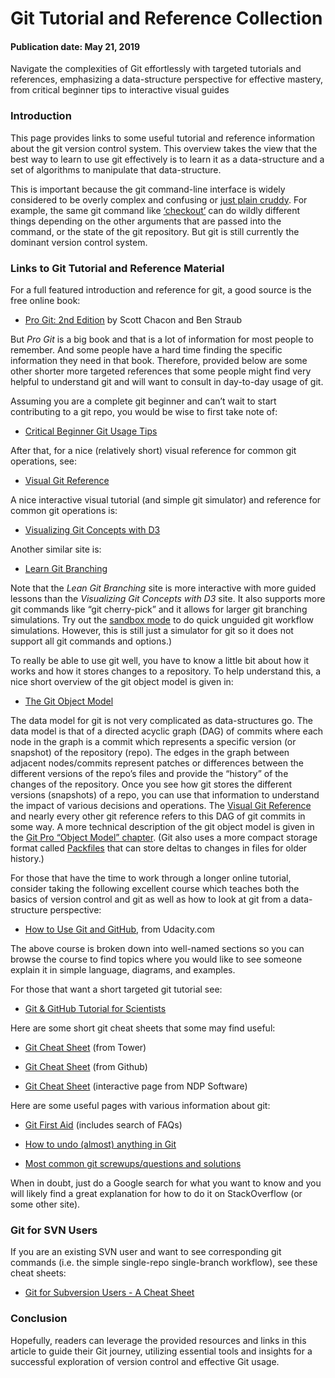 # Git Tutorial and Reference Collection
#### Publication date: May 21, 2019

<!-- deck text start -->
Navigate the complexities of Git effortlessly with targeted tutorials and references, emphasizing a data-structure perspective for effective mastery, from critical beginner tips to interactive visual guides
<!-- deck text end -->


### Introduction
This page provides links to some useful tutorial and reference information about the git version control system. This overview takes the view that the best way to learn to use git effectively is to learn it as a data-structure and a set of algorithms to manipulate that data-structure.

This is important because the git command-line interface is widely considered to be overly complex and confusing or [just plain cruddy](https://www.atlassian.com/blog/archives/git-vs-mercurial-why-git). For example, the same git command like [‘checkout’](http://marklodato.github.io/visual-git-guide/index-en.html#checkout) can do wildly different things depending on the other arguments that are passed into the command, or the state of the git repository. But git is still currently the dominant version control system.

### Links to Git Tutorial and Reference Material

For a full featured introduction and reference for git, a good source is the free online book:
  * [Pro Git: 2nd Edition](https://git-scm.com/book/en/v2) by Scott Chacon and Ben Straub
  
But *Pro Git* is a big book and that is a lot of information for most people to remember.  And some people have a hard time finding the specific information they need in that book.  Therefore, provided below are some other shorter more targeted references that some people might find very helpful to understand git and will want to consult in day-to-day usage of git.

Assuming you are a complete git beginner and can’t wait to start contributing to a git repo, you would be wise to first take note of:
  * [Critical Beginner Git Usage Tips](CriticalBeginnerGitUsageTips.md)
  
After that, for a nice (relatively short) visual reference for common git operations, see:
  * [Visual Git Reference](http://marklodato.github.io/visual-git-guide/index-en.html)
  
A nice interactive visual tutorial (and simple git simulator) and reference for common git operations is:
* [Visualizing Git Concepts with D3](http://onlywei.github.io/explain-git-with-d3/)

Another similar site is:
  * [Learn Git Branching](https://learngitbranching.js.org/)
  
Note that the *Lean Git Branching* site is more interactive with more guided lessons than the *Visualizing Git Concepts with D3* site.  It also supports more git commands like “git cherry-pick” and it allows for larger git branching simulations.  Try out the [sandbox mode](https://learngitbranching.js.org/?NODEMO) to do quick unguided git workflow simulations.  However, this is still just a simulator for git so it does not support all git commands and options.)

To really be able to use git well, you have to know a little bit about how it works and how it stores changes to a repository. To help understand this, a nice short overview of the git object model is given in:
  * [The Git Object Model](https://shafiul.github.io//gitbook/1_the_git_object_model.html)
  
The data model for git is not very complicated as data-structures go. The data model is that of a directed acyclic graph (DAG) of commits where each node in the graph is a commit which represents a specific version (or snapshot) of the repository (repo).  The edges in the graph between adjacent nodes/commits represent patches or differences between the different versions of the repo’s files and provide the “history” of the changes of the repository. Once you see how git stores the different versions (snapshots) of a repo, you can use that information to understand the impact of various decisions and operations.  The [Visual Git Reference](http://marklodato.github.io/visual-git-guide/index-en.html) and nearly every other git reference refers to this DAG of git commits in some way. A more technical description of the git object model is given in the [Git Pro “Object Model” chapter](https://git-scm.com/book/en/v2/Git-Internals-Git-Objects). (Git also uses a more compact storage format called [Packfiles](https://git-scm.com/book/en/v2/Git-Internals-Packfiles) that can store deltas to changes in files for older history.)

For those that have the time to work through a longer online tutorial, consider taking the following excellent course which teaches both the basics of version control and git as well as how to look at git from a data-structure perspective:
  * [How to Use Git and GitHub](https://www.udacity.com/course/version-control-with-git--ud123), from Udacity.com
  
The above course is broken down into well-named sections so you can browse the course to find topics where you would like to see someone explain it in simple language, diagrams, and examples.

For those that want a short targeted git tutorial see:
  * [Git & GitHub Tutorial for Scientists](https://gitbookdown.dallasdatascience.com/)
  
Here are some short git cheat sheets that some may find useful:
  * [Git Cheat Sheet](https://www.git-tower.com/blog/git-cheat-sheet/) (from Tower)
  
  * [Git Cheat Sheet](https://education.github.com/git-cheat-sheet-education.pdf) (from Github)
 
  * [Git Cheat Sheet](ndpsoftware.com/git-cheatsheet.html) (interactive page from NDP Software)

Here are some useful pages with various information about git:

   * [Git First Aid](http://firstaidgit.io/#/) (includes search of FAQs)
   
   * [How to undo (almost) anything in Git](https://github.blog/2015-06-08-how-to-undo-almost-anything-with-git/)
   
   * [Most common git screwups/questions and solutions](http://41j.com/blog/2015/02/common-git-screwupsquestions-solutions/)
   
When in doubt, just do a Google search for what you want to know and you will likely find a great explanation for how to do it on StackOverflow (or some other site).

### Git for SVN Users
If you are an existing SVN user and want to see corresponding git commands (i.e. the simple single-repo single-branch workflow), see these cheat sheets:

  * [Git for Subversion Users - A Cheat Sheet](https://www.git-tower.com/blog/git-for-subversion-users-cheat-sheet)

### Conclusion
Hopefully, readers can leverage the provided resources and links in this article to guide their Git journey, utilizing essential tools and insights for a successful exploration of version control and effective Git usage.

<!---
 Publish: yes
 Track: how to
 Pinned: no
 Topics: revision control, development tools
 --->
  

